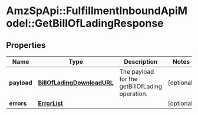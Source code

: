 # AmzSpApi::FulfillmentInboundApiModel::GetBillOfLadingResponse

## Properties
Name | Type | Description | Notes
------------ | ------------- | ------------- | -------------
**payload** | [**BillOfLadingDownloadURL**](BillOfLadingDownloadURL.md) | The payload for the getBillOfLading operation. | [optional] 
**errors** | [**ErrorList**](ErrorList.md) |  | [optional] 


